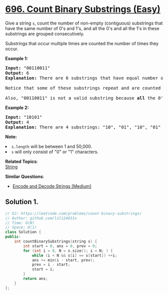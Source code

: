 # [696. Count Binary Substrings (Easy)](https://leetcode.com/problems/count-binary-substrings/)

<p>Give a string <code>s</code>, count the number of non-empty (contiguous) substrings that have the same number of 0's and 1's, and all the 0's and all the 1's in these substrings are grouped consecutively. 
</p>
<p>Substrings that occur multiple times are counted the number of times they occur.</p>

<p><b>Example 1:</b><br>
</p><pre><b>Input:</b> "00110011"
<b>Output:</b> 6
<b>Explanation:</b> There are 6 substrings that have equal number of consecutive 1's and 0's: "0011", "01", "1100", "10", "0011", and "01".
<br>Notice that some of these substrings repeat and are counted the number of times they occur.
<br>Also, "00110011" is not a valid substring because <b>all</b> the 0's (and 1's) are not grouped together.
</pre>
<p></p>

<p><b>Example 2:</b><br>
</p><pre><b>Input:</b> "10101"
<b>Output:</b> 4
<b>Explanation:</b> There are 4 substrings: "10", "01", "10", "01" that have equal number of consecutive 1's and 0's.
</pre>
<p></p>

<p><b>Note:</b>
</p><li><code>s.length</code> will be between 1 and 50,000.</li>
<li><code>s</code> will only consist of "0" or "1" characters.</li>
<p></p>

**Related Topics**:  
[String](https://leetcode.com/tag/string/)

**Similar Questions**:
* [Encode and Decode Strings (Medium)](https://leetcode.com/problems/encode-and-decode-strings/)

## Solution 1.

```cpp
// OJ: https://leetcode.com/problems/count-binary-substrings/
// Author: github.com/lzl124631x
// Time: O(N)
// Space: O(1)
class Solution {
public:
    int countBinarySubstrings(string s) {
        int start = 0, ans = 0, prev = 0;
        for (int i = 0, N = s.size(); i < N; ) {
            while (i < N && s[i] == s[start]) ++i;
            ans += min(i - start, prev);
            prev = i - start;
            start = i;
        }
        return ans;
    }
};
```